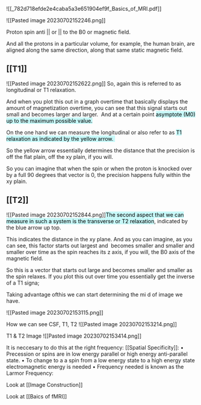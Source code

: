 ![[_782d718efde2e4caba5a3e651904ef9f_Basics_of_MRI.pdf]]

![[Pasted image 20230702152246.png]]


Proton spin anti || or || to the B0 or magnetic field. 

And all the protons in a particular volume, for example, the human brain, are aligned along the same direction, along that same static magnetic field.


## [[T1]] 
![[Pasted image 20230702152622.png]]
So, again this is referred to as longitudinal or T1 relaxation. 

And when you plot this out in a graph overtime that basically displays the amount of magnetization overtime, you can see that this signal starts out small and becomes larger and larger. 
And at a certain point <mark style="background: #ABF7F7A6;">asymptote (M0) up to the maximum possible value.</mark>

On the one hand we can measure the longitudinal or also refer to as <mark style="background: #ABF7F7A6;">T1 relaxation as indicated by the yellow arrow. 

So the yellow arrow essentially determines the distance that the precision is off the flat plain, off the xy plain, if you will. </mark>

So you can imagine that when the spin or when the proton is knocked over by a full 90 degrees that vector is 0, the precision happens fully within the xy plain.

## [[T2]] 
![[Pasted image 20230702152844.png]]<mark style="background: #ABF7F7A6;">The second aspect that we can measure in such a system is the transverse or T2 relaxation</mark>, indicated by the blue arrow up top.

This indicates the distance in the xy plane. And as you can imagine, as you can see, this factor starts out largest and  becomes smaller and smaller and smaller over time as the spin reaches its z axis, if you will, the B0 axis of the magnetic field. 

So this is a vector that starts out large and becomes smaller and smaller as the spin relaxes. If you plot this out over time you essentially get the inverse of a T1 signa;

Taking advantage ofthis we can start determining the mi d of image we have.

![[Pasted image 20230702153115.png]]

How we can see CSF, T1, T2
![[Pasted image 20230702153214.png]]

T1 & T2 Image
![[Pasted image 20230702153414.png]]


It is neccesary to do this at the right frequency:
[[Spatial Specificity]]:
• Precession or spins are in low
energy parallel or high energy
anti-parallel state.
• To change to a a spin from a low
energy state to a high energy state
electromagnetic energy is needed
• Frequency needed is known as
the Larmor Frequency: 


Look at [[Image Construction]]


Look at [[Baics of fMRI]]